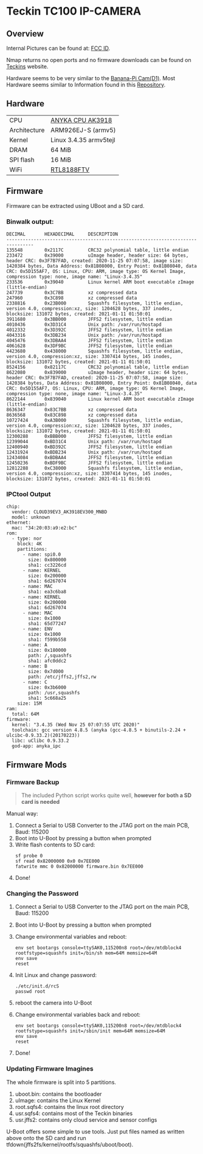 # Teckin TC100 IP-CAMERA

## Overview

Internal Pictures can be found at: [FCC ID](https://fccid.io/2AQNX-TC100).

Nmap returns no open ports and no firmware downloads can be found on [Teckins](https://www.teckinhome.com/) website.

Hardware seems to be very similar to the [Banana-Pi Cam(D1)](https://github.com/Lamobo/Lamobo-D1).
Most Hardware seems similar to Information found in this [Repository](https://github.com/JayGoldberg/anyka-cams).


## Hardware

|||
|----|------|
|CPU |[ANYKA CPU AK3918](http://www.anyka.com/en/productInfo.aspx?id=113)|
|Architecture| ARM926EJ-S (armv5)|
|Kernel|Linux 3.4.35 armv5tejl|
|DRAM| 64 MiB|
|SPI flash| 16 MiB|
|WiFi|[RTL8188FTV](https://www.realtek.com/en/products/communications-network-ics/item/rtl8188ftv)

## Firmware

Firmware can be extracted using UBoot and a SD card.

### Binwalk output:

```
DECIMAL       HEXADECIMAL     DESCRIPTION
--------------------------------------------------------------------------------
135548        0x2117C         CRC32 polynomial table, little endian
233472        0x39000         uImage header, header size: 64 bytes, header CRC: 0x3F7B7FAD, created: 2020-11-25 07:07:58, image size: 1420384 bytes, Data Address: 0x81B08000, Entry Point: 0x81B08040, data CRC: 0x5D155AF7, OS: Linux, CPU: ARM, image type: OS Kernel Image, compression type: none, image name: "Linux-3.4.35"
233536        0x39040         Linux kernel ARM boot executable zImage (little-endian)
247739        0x3C7BB         xz compressed data
247960        0x3C898         xz compressed data
2338816       0x23B000        Squashfs filesystem, little endian, version 4.0, compression:xz, size: 1204628 bytes, 337 inodes, blocksize: 131072 bytes, created: 2021-01-11 01:50:01
3911680       0x3BB000        JFFS2 filesystem, little endian
4010436       0x3D31C4        Unix path: /var/run/hostapd
4012332       0x3D392C        JFFS2 filesystem, little endian
4043316       0x3DB234        Unix path: /var/run/hostapd
4045476       0x3DBAA4        JFFS2 filesystem, little endian
4061628       0x3DF9BC        JFFS2 filesystem, little endian
4423680       0x438000        Squashfs filesystem, little endian, version 4.0, compression:xz, size: 3307414 bytes, 145 inodes, blocksize: 131072 bytes, created: 2021-01-11 01:50:01
8524156       0x82117C        CRC32 polynomial table, little endian
8622080       0x839000        uImage header, header size: 64 bytes, header CRC: 0x3F7B7FAD, created: 2020-11-25 07:07:58, image size: 1420384 bytes, Data Address: 0x81B08000, Entry Point: 0x81B08040, data CRC: 0x5D155AF7, OS: Linux, CPU: ARM, image type: OS Kernel Image, compression type: none, image name: "Linux-3.4.35"
8622144       0x839040        Linux kernel ARM boot executable zImage (little-endian)
8636347       0x83C7BB        xz compressed data
8636568       0x83C898        xz compressed data
10727424      0xA3B000        Squashfs filesystem, little endian, version 4.0, compression:xz, size: 1204628 bytes, 337 inodes, blocksize: 131072 bytes, created: 2021-01-11 01:50:01
12300288      0xBBB000        JFFS2 filesystem, little endian
12399044      0xBD31C4        Unix path: /var/run/hostapd
12400940      0xBD392C        JFFS2 filesystem, little endian
12431924      0xBDB234        Unix path: /var/run/hostapd
12434084      0xBDBAA4        JFFS2 filesystem, little endian
12450236      0xBDF9BC        JFFS2 filesystem, little endian
12812288      0xC38000        Squashfs filesystem, little endian, version 4.0, compression:xz, size: 3307414 bytes, 145 inodes, blocksize: 131072 bytes, created: 2021-01-11 01:50:01
```

### IPCtool Output

```
chip:
  vendor: CLOUD39EV3_AK3918EV300_MNBD
  model: unknown
ethernet:
  mac: "34:20:03:a9:e2:bc"
rom:
  - type: nor
    block: 4K
    partitions:
      - name: spi0.0
        size: 0x800000
        sha1: cc3226cd
      - name: KERNEL
        size: 0x200000
        sha1: 6d267074
      - name: MAC
        sha1: ea3c6ba8
      - name: KERNEL
        size: 0x200000
        sha1: 6d267074
      - name: MAC
        size: 0x1000
        sha1: 65d77247
      - name: ENV
        size: 0x1000
        sha1: f599b558
      - name: A
        size: 0x180000
        path: /,squashfs
        sha1: afc0ddc2
      - name: B
        size: 0x7d000
        path: /etc/jffs2,jffs2,rw
      - name: C
        size: 0x3b6000
        path: /usr,squashfs
        sha1: 5c668a25
    size: 15M
ram:
  total: 64M
firmware:
  kernel: "3.4.35 (Wed Nov 25 07:07:55 UTC 2020)"
  toolchain: gcc version 4.8.5 (anyka (gcc-4.8.5 + binutils-2.24 + ulcibc-0.9.33.2)(20170223))
  libc: uClibc 0.9.33.2
  god-app: anyka_ipc
```

## Firmware Mods


### Firmware Backup

> The included Python script works quite well, __however for both a SD card is needed__

Manual way:

1. Connect a Serial to USB Converter to the JTAG port on the main PCB, Baud: 115200
2. Boot into U-Boot by pressing a button when prompted
3. Write flash contents to SD card:
    ```
    sf probe 0
    sf read 0x82000000 0x0 0x7EE000
    fatwrite mmc 0 0x82000000 firmware.bin 0x7EE000
    ```
4. Done! 
### Changing the Password

1. Connect a Serial to USB Converter to the JTAG port on the main PCB, Baud: 115200
2. Boot into U-Boot by pressing a button when prompted
3. Change environmental variables and reboot:

    ```
    env set bootargs console=ttySAK0,115200n8 root=/dev/mtdblock4 rootfstype=squashfs init=/bin/sh mem=64M memsize=64M
    env save
    reset
    ```

4. Init Linux and change password:

    ```
    ./etc/init.d/rcS
    passwd root
    ```
 
5. reboot the camera into U-Boot
6. Change environmental variables back and reboot:

    ```
    env set bootargs console=ttySAK0,115200n8 root=/dev/mtdblock4 rootfstype=squashfs init=/sbin/init mem=64M memsize=64M
    env save
    reset
    ```
7. Done!

### Updating Firmware Imagines

The whole firmware is split into 5 partitions. 

1. uboot.bin: contains the bootloader
2. uImage: contains the Linux Kernel
3. root.sqfs4: contains the linux root directory
4. usr.sqfs4: contains most of the Teckin binaries
5. usr.jffs2: contains only cloud service and sensor configs

U-Boot offers some simple to use tools. Just put files named as written above onto the SD card and run tfdown(jffs2fs/kernel/rootfs/squashfs/uboot/boot).

